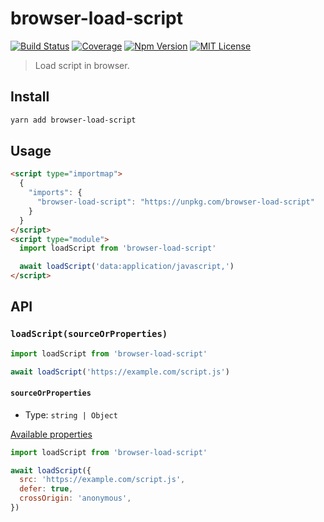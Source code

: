 # browser-load-script

[![Build Status][github_actions_badge]][github_actions_link]
[![Coverage][coveralls_badge]][coveralls_link]
[![Npm Version][package_version_badge]][package_link]
[![MIT License][license_badge]][license_link]

[github_actions_badge]: https://img.shields.io/github/workflow/status/fisker/browser-load-script/CI/main?style=flat-square
[github_actions_link]: https://github.com/fisker/browser-load-script/actions?query=branch%3Amain
[coveralls_badge]: https://img.shields.io/coveralls/github/fisker/browser-load-script/main?style=flat-square
[coveralls_link]: https://coveralls.io/github/fisker/browser-load-script?branch=main
[license_badge]: https://img.shields.io/npm/l/browser-load-script.svg?style=flat-square
[license_link]: https://github.com/fisker/browser-load-script/blob/main/license
[package_version_badge]: https://img.shields.io/npm/v/browser-load-script.svg?style=flat-square
[package_link]: https://www.npmjs.com/package/browser-load-script

> Load script in browser.

## Install

```bash
yarn add browser-load-script
```

## Usage

```html
<script type="importmap">
  {
    "imports": {
      "browser-load-script": "https://unpkg.com/browser-load-script"
    }
  }
</script>
<script type="module">
  import loadScript from 'browser-load-script'

  await loadScript('data:application/javascript,')
</script>
```

## API

### `loadScript(sourceOrProperties)`

```js
import loadScript from 'browser-load-script'

await loadScript('https://example.com/script.js')
```

#### `sourceOrProperties`

- Type: `string | Object`

[Available properties](https://developer.mozilla.org/en-US/docs/Web/API/HTMLScriptElement#instance_properties)

```js
import loadScript from 'browser-load-script'

await loadScript({
  src: 'https://example.com/script.js',
  defer: true,
  crossOrigin: 'anonymous',
})
```
